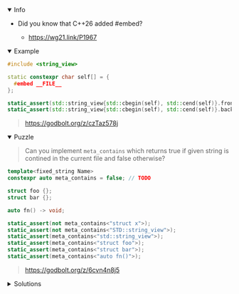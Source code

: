 <details open><summary>Info</summary><p>

* Did you know that C++26 added #embed?

  * https://wg21.link/P1967

</p></details><details open><summary>Example</summary><p>

```cpp
#include <string_view>

static constexpr char self[] = { 
  #embed __FILE__ 
};

static_assert(std::string_view{std::cbegin(self), std::cend(self)}.front() == '#');
static_assert(std::string_view{std::cbegin(self), std::cend(self)}.back()  == ';');
```

> https://godbolt.org/z/czTaz578j

</p></details><details open><summary>Puzzle</summary><p>

> Can you implement `meta_contains` which returns true if given string is contined in the current file and false otherwise? 

```cpp
template<fixed_string Name>
constexpr auto meta_contains = false; // TODO

struct foo {};
struct bar {};

auto fn() -> void;

static_assert(not meta_contains<"struct x">);
static_assert(not meta_contains<"STD::string_view">);
static_assert(meta_contains<"std::string_view">);
static_assert(meta_contains<"struct foo">);
static_assert(meta_contains<"struct bar">);
static_assert(meta_contains<"auto fn()">);
```

> https://godbolt.org/z/6cvn4n8j5

</p></details><details><summary>Solutions</summary><p>
